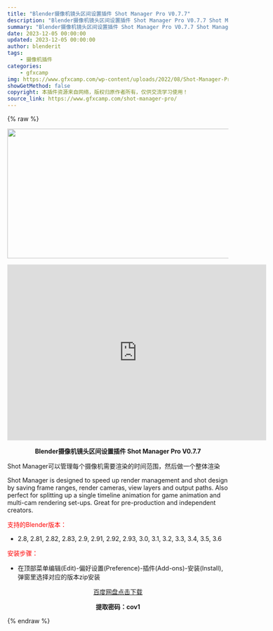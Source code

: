 ```yaml
---
title: "Blender摄像机镜头区间设置插件 Shot Manager Pro V0.7.7"
description: "Blender摄像机镜头区间设置插件 Shot Manager Pro V0.7.7 Shot Manager可以管理每个摄像机需要渲染的时间范围，然后做一个整体渲染 Shot Manager is ..."
summary: "Blender摄像机镜头区间设置插件 Shot Manager Pro V0.7.7 Shot Manager可以管理每个摄像机需要渲染的时间范围，然后做一个整体渲染 Shot Manager is ..."
date: 2023-12-05 00:00:00
updated: 2023-12-05 00:00:00
author: blenderit
tags: 
    - 摄像机插件
categories:
    - gfxcamp
img: https://www.gfxcamp.com/wp-content/uploads/2022/08/Shot-Manager-Pro.jpg
showGetMethod: false
copyright: 本插件资源来自网络，版权归原作者所有，仅供交流学习使用！
source_link: https://www.gfxcamp.com/shot-manager-pro/
---
```


{% raw %}
<div><p><img decoding="async" class="aligncenter size-full wp-image-106369" src="https://www.gfxcamp.com/wp-content/uploads/2022/08/Shot-Manager-Pro.jpg" data-src="https://www.gfxcamp.com/wp-content/uploads/2022/08/Shot-Manager-Pro.jpg" alt="" width="590" height="295" data-srcset="https://www.gfxcamp.com/wp-content/uploads/2022/08/Shot-Manager-Pro.jpg 590w, https://www.gfxcamp.com/wp-content/uploads/2022/08/Shot-Manager-Pro-150x75.jpg 150w" data-sizes="(max-width: 590px) 100vw, 590px"></p><p style="text-align: center;"><iframe loading="lazy" src="https://player.youku.com/embed/XNTg5NjMzMTgwMA==" width="590" height="400" frameborder="0" allowfullscreen="allowfullscreen" data-mce-fragment="1"></iframe></p><p style="text-align: center;"><strong>Blender摄像机镜头区间设置插件 Shot Manager Pro V0.7.7</strong></p><p>Shot Manager可以管理每个摄像机需要渲染的时间范围，然后做一个整体渲染</p><p>Shot Manager is designed to speed up render management and shot design by saving frame ranges, render cameras, view layers and output paths. Also perfect for splitting up a single timeline animation for game animation and multi-cam rendering set-ups. Great for pre-production and independent creators.</p><p style="text-align: left;"><span style="color: #ff0000;">支持的Blender版本：</span></p><ul>
<li style="text-align: left;">2.8, 2.81, 2.82, 2.83, 2.9, 2.91, 2.92, 2.93, 3.0, 3.1, 3.2, 3.3, 3.4, 3.5, 3.6</li>
</ul><p style="text-align: left;"><span style="color: #ff0000;">安装步骤：</span></p><ul>
<li>在顶部菜单编辑(Edit)-偏好设置(Preference)-插件(Add-ons)-安装(Install),弹窗里选择对应的版本zip安装</li>
</ul><p style="text-align: center;"><a class="maxbutton-3 maxbutton maxbutton-baidu" target="_blank" rel="noopener" href="https://pan.baidu.com/s/1gSax-bSzVdzrCRZxwM3vgQ?pwd=cov1"><span class="mb-text">百度网盘点击下载</span></a></p><p style="text-align: center;"><strong>提取密码：cov1</strong></p></div>
<div style="display: none">gfxcamp</div>
{% endraw %}